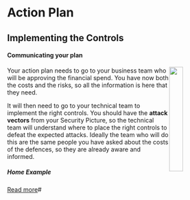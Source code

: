 # Action Plan

##### 



## Implementing the Controls

#### Communicating your plan

<img style="float: right; width: 25%" src="D:\Martins\Unusual Systems\Unusual Share - Documents\Cyber Security\SbD-Playbook@sbds\Playbook\Presentation.png"/>Your action plan needs to go to your business team who will be approving the financial spend. You have now both the costs and the risks, so all the information is here that they need.

It will then need to go to your technical team to implement the right controls. You should have the **attack vectors**  from your Security Picture, so the technical team will understand where to place the right controls to defeat the expected attacks. Ideally the team who will do this are the same people you have asked about the costs of the defences, so they are already aware and informed. 

##### Home Example

[Read more](./examples/home/)#